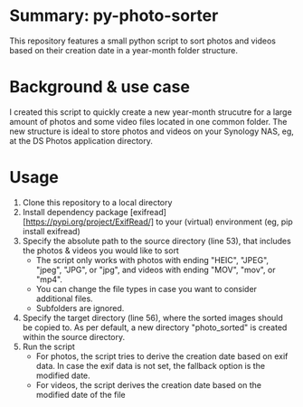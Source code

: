 # Summary: py-photo-sorter
This repository features a small python script to sort photos and videos based on their creation date in a year-month folder structure.

# Background & use case
I created this script to quickly create a new year-month strucutre for a large amount of photos and some video files located in one common folder. The new structure is ideal to store photos and videos on your Synology NAS, eg, at the DS Photos application directory.

# Usage
1. Clone this repository to a local directory
2. Install dependency package [exifread][https://pypi.org/project/ExifRead/] to your (virtual) environment (eg, pip install exifread)
3. Specify the absolute path to the source directory (line 53), that includes the photos & videos you would like to sort
    * The script only works with photos with ending "HEIC", "JPEG", "jpeg", "JPG", or "jpg", and videos with ending "MOV", "mov", or "mp4".
    * You can change the file types in case you want to consider additional files.
    * Subfolders are ignored.
4. Specify the target directory (line 56), where the sorted images should be copied to. As per default, a new directory "photo_sorted" is created within the source directory.
5. Run the script
    * For photos, the script tries to derive the creation date based on exif data. In case the exif data is not set, the fallback option is the modified date.
    * For videos, the script derives the creation date based on the modified date of the file
